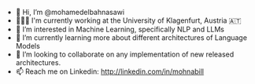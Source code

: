 - 👋 Hi, I’m @mohamedelbahnasawi
- 👨🏽‍💻 I'm currently working at the University of Klagenfurt, Austria 🇦🇹
- 👀 I’m interested in Machine Learning, specifically NLP and LLMs
- 🌱 I’m currently learning more about different architectures of Language Models
- 💞️ I’m looking to collaborate on any implementation of new released architectures.
- 📫 Reach me on Linkedin: http://linkedin.com/in/mohnabill

<!---
mohamedelbahnasawi/mohamedelbahnasawi is a ✨ special ✨ repository because its `README.md` (this file) appears on your GitHub profile.
You can click the Preview link to take a look at your changes.
--->
